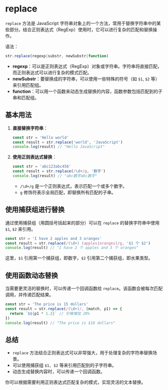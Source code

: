 # replace

`replace` 方法是 JavaScript 字符串对象上的一个方法，常用于替换字符串中的某些部分。结合正则表达式（RegExp）使用时，它可以进行复杂的匹配和替换操作。

语法：

```javascript
str.replace(regexp|substr, newSubstr|function)
```

- **regexp**：可以是正则表达式（RegExp）对象或字符串。字符串将直接匹配，而正则表达式可以进行复杂的模式匹配。
- **newSubstr**：要替换成的字符串，可以使用一些特殊的符号（如 `$1`, `$2` 等）来引用匹配组。
- **function**：可以用一个函数来动态生成替换的内容，函数参数包括匹配到的子串和匹配组。

## 基本用法

1. **直接替换字符串**：
   ```javascript
   const str = 'Hello world'
   const result = str.replace('world', 'JavaScript')
   console.log(result) // "Hello JavaScript"
   ```

2. **使用正则表达式替换**：
   ```javascript
   const str = 'abc123abc456'
   const result = str.replace(/\d+/g, '数字')
   console.log(result) // "abc数字abc数字"
   ```

   - `/\d+/g` 是一个正则表达式，表示匹配一个或多个数字。
   - `g` 修饰符表示全局匹配，即替换所有匹配的子串。

## 使用捕获组进行替换

通过使用捕获组（用圆括号括起来的部分）可以在 `replace` 的替换字符串中使用 `$1`, `$2` 来引用。

```javascript
const str = 'I have 2 apples and 3 oranges'
const result = str.replace(/(\d+) (apples|oranges)/g, '$1 个 $2')
console.log(result) // "I have 2 个 apples and 3 个 oranges"
```

这里，`$1` 引用第一个捕获组，即数字，`$2` 引用第二个捕获组，即水果类型。

## 使用函数动态替换

当需要更灵活的替换时，可以传递一个回调函数给 `replace`。该函数会被每次匹配调用，并传递匹配结果。

```javascript
const str = 'The price is 15 dollars'
const result = str.replace(/(\d+)/, (match, p1) => {
  return `$${p1 * 1.2}` // 价格增加 20%
})
console.log(result) // "The price is $18 dollars"
```

## 总结

- `replace` 方法结合正则表达式可以非常强大，用于处理复杂的字符串替换场景。
- 可以使用捕获组 `$1, $2` 等来引用匹配到的子字符串。
- 动态生成替换内容时，可以传递一个回调函数。

你可以根据需要利用正则表达式匹配复杂的模式，实现灵活的文本替换。
